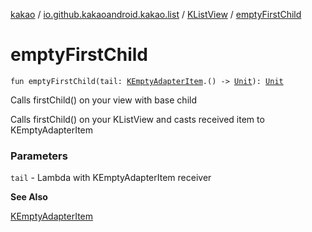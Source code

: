 [kakao](../../index.md) / [io.github.kakaoandroid.kakao.list](../index.md) / [KListView](index.md) / [emptyFirstChild](./empty-first-child.md)

# emptyFirstChild

`fun emptyFirstChild(tail: `[`KEmptyAdapterItem`](../-k-empty-adapter-item/index.md)`.() -> `[`Unit`](https://kotlinlang.org/api/latest/jvm/stdlib/kotlin/-unit/index.html)`): `[`Unit`](https://kotlinlang.org/api/latest/jvm/stdlib/kotlin/-unit/index.html)

Calls firstChild() on your view with base child

Calls firstChild() on your KListView and casts received item to KEmptyAdapterItem

### Parameters

`tail` - Lambda with KEmptyAdapterItem receiver

**See Also**

[KEmptyAdapterItem](../-k-empty-adapter-item/index.md)

